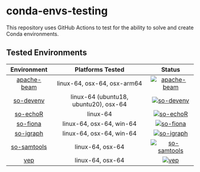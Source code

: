 # conda-envs-testing
This repository uses GitHub Actions to test for the ability to solve and create Conda environments.

## Tested Environments
| Environment | Platforms Tested | Status |
| :---------: | :--------------: | :----: |
| [apache-beam](envs/apache-beam.yaml) | linux-64, osx-64, osx-arm64 | [![apache-beam](https://github.com/mfansler/conda-envs-testing/actions/workflows/apache-beam.yaml/badge.svg)](https://github.com/mfansler/conda-envs-testing/actions/workflows/apache-beam.yaml) |
| [so-devenv](envs/so-devenv.yaml) | linux-64 (ubuntu18, ubuntu20), osx-64 | [![so-devenv](https://github.com/mfansler/conda-envs-testing/actions/workflows/so-devenv.yaml/badge.svg)](https://github.com/mfansler/conda-envs-testing/actions/workflows/so-devenv.yaml) |
| [so-echoR](https://github.com/RajLabMSSM/echolocatoR/raw/master/inst/conda/echoR.yml) | linux-64 | [![so-echoR](https://github.com/mfansler/conda-envs-testing/actions/workflows/so-echoR.yaml/badge.svg)](https://github.com/mfansler/conda-envs-testing/actions/workflows/so-echoR.yaml) |
| [so-fiona](envs/so-fiona.yaml) | linux-64, osx-64, win-64 | [![so-fiona](https://github.com/mfansler/conda-envs-testing/actions/workflows/so-fiona.yaml/badge.svg)](https://github.com/mfansler/conda-envs-testing/actions/workflows/so-fiona.yaml) |
| [so-igraph](envs/so-igraph.yaml) | linux-64, osx-64, win-64 | [![so-igraph](https://github.com/mfansler/conda-envs-testing/actions/workflows/so-igraph.yaml/badge.svg)](https://github.com/mfansler/conda-envs-testing/actions/workflows/so-igraph.yaml) |
| [so-samtools](envs/so-samtools.yaml) | linux-64, osx-64 | [![so-samtools](https://github.com/mfansler/conda-envs-testing/actions/workflows/so-samtools.yaml/badge.svg)](https://github.com/mfansler/conda-envs-testing/actions/workflows/so-samtools.yaml) |
| [vep](envs/vep.yaml) | linux-64, osx-64 | [![vep](https://github.com/mfansler/conda-envs-testing/actions/workflows/vep.yaml/badge.svg)](https://github.com/mfansler/conda-envs-testing/actions/workflows/vep.yaml) |
